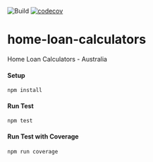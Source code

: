 ![Build](https://github.com/skhatri/home-loan-calculators/actions/workflows/build.yml/badge.svg)
[![codecov](https://codecov.io/gh/skhatri/home-loan-calculators/branch/master/graph/badge.svg?token=8WXSV73CD6)](https://codecov.io/gh/skhatri/home-loan-calculators)

# home-loan-calculators
Home Loan Calculators - Australia

#### Setup
```
npm install
```

#### Run Test
```
npm test
```

#### Run Test with Coverage
```
npm run coverage
```
